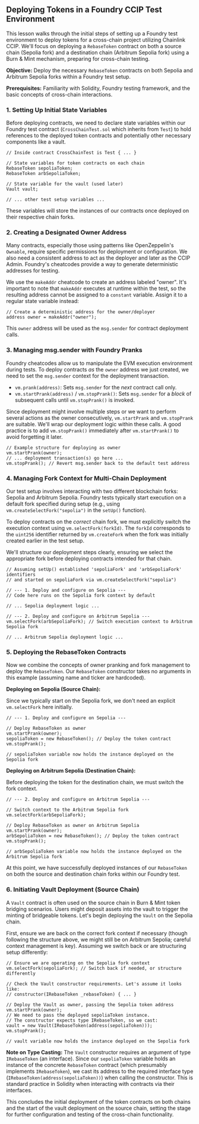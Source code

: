 ## Deploying Tokens in a Foundry CCIP Test Environment

This lesson walks through the initial steps of setting up a Foundry test environment to deploy tokens for a cross-chain project utilizing Chainlink CCIP. We'll focus on deploying a `RebaseToken` contract on both a source chain (Sepolia fork) and a destination chain (Arbitrum Sepolia fork) using a Burn & Mint mechanism, preparing for cross-chain testing.

**Objective:** Deploy the necessary `RebaseToken` contracts on both Sepolia and Arbitrum Sepolia forks within a Foundry test setup.

**Prerequisites:** Familiarity with Solidity, Foundry testing framework, and the basic concepts of cross-chain interactions.

### 1. Setting Up Initial State Variables

Before deploying contracts, we need to declare state variables within our Foundry test contract (`CrossChainTest.sol` which inherits from `Test`) to hold references to the deployed token contracts and potentially other necessary components like a vault.

```solidity
// Inside contract CrossChainTest is Test { ... }

// State variables for token contracts on each chain
RebaseToken sepoliaToken;
RebaseToken arbSepoliaToken;

// State variable for the vault (used later)
Vault vault;

// ... other test setup variables ...
```

These variables will store the instances of our contracts once deployed on their respective chain forks.

### 2. Creating a Designated Owner Address

Many contracts, especially those using patterns like OpenZeppelin's `Ownable`, require specific permissions for deployment or configuration. We also need a consistent address to act as the deployer and later as the CCIP Admin. Foundry's cheatcodes provide a way to generate deterministic addresses for testing.

We use the `makeAddr` cheatcode to create an address labeled "owner". It's important to note that `makeAddr` executes at runtime within the test, so the resulting address cannot be assigned to a `constant` variable. Assign it to a regular state variable instead:

```solidity
// Create a deterministic address for the owner/deployer
address owner = makeAddr("owner");
```

This `owner` address will be used as the `msg.sender` for contract deployment calls.

### 3. Managing msg.sender with Foundry Pranks

Foundry cheatcodes allow us to manipulate the EVM execution environment during tests. To deploy contracts *as* the `owner` address we just created, we need to set the `msg.sender` context for the deployment transaction.

*   `vm.prank(address)`: Sets `msg.sender` for the *next* contract call only.
*   `vm.startPrank(address)` / `vm.stopPrank()`: Sets `msg.sender` for a *block* of subsequent calls until `vm.stopPrank()` is invoked.

Since deployment might involve multiple steps or we want to perform several actions as the owner consecutively, `vm.startPrank` and `vm.stopPrank` are suitable. We'll wrap our deployment logic within these calls. A good practice is to add `vm.stopPrank()` immediately after `vm.startPrank()` to avoid forgetting it later.

```solidity
// Example structure for deploying as owner
vm.startPrank(owner);
// ... deployment transaction(s) go here ...
vm.stopPrank(); // Revert msg.sender back to the default test address
```

### 4. Managing Fork Context for Multi-Chain Deployment

Our test setup involves interacting with two different blockchain forks: Sepolia and Arbitrum Sepolia. Foundry tests typically start execution on a default fork specified during setup (e.g., using `vm.createSelectFork("sepolia")` in the `setUp()` function).

To deploy contracts on the *correct* chain fork, we must explicitly switch the execution context using `vm.selectFork(forkId)`. The `forkId` corresponds to the `uint256` identifier returned by `vm.createFork` when the fork was initially created earlier in the test setup.

We'll structure our deployment steps clearly, ensuring we select the appropriate fork before deploying contracts intended for that chain.

```solidity
// Assuming setUp() established 'sepoliaFork' and 'arbSepoliaFork' identifiers
// and started on sepoliaFork via vm.createSelectFork("sepolia")

// --- 1. Deploy and configure on Sepolia ---
// Code here runs on the Sepolia fork context by default

// ... Sepolia deployment logic ...

// --- 2. Deploy and configure on Arbitrum Sepolia ---
vm.selectFork(arbSepoliaFork); // Switch execution context to Arbitrum Sepolia fork

// ... Arbitrum Sepolia deployment logic ...
```

### 5. Deploying the RebaseToken Contracts

Now we combine the concepts of owner pranking and fork management to deploy the `RebaseToken`. Our `RebaseToken` constructor takes no arguments in this example (assuming name and ticker are hardcoded).

**Deploying on Sepolia (Source Chain):**

Since we typically start on the Sepolia fork, we don't need an explicit `vm.selectFork` here initially.

```solidity
// --- 1. Deploy and configure on Sepolia ---

// Deploy RebaseToken as owner
vm.startPrank(owner);
sepoliaToken = new RebaseToken(); // Deploy the token contract
vm.stopPrank();

// sepoliaToken variable now holds the instance deployed on the Sepolia fork
```

**Deploying on Arbitrum Sepolia (Destination Chain):**

Before deploying the token for the destination chain, we must switch the fork context.

```solidity
// --- 2. Deploy and configure on Arbitrum Sepolia ---

// Switch context to the Arbitrum Sepolia fork
vm.selectFork(arbSepoliaFork);

// Deploy RebaseToken as owner on Arbitrum Sepolia
vm.startPrank(owner);
arbSepoliaToken = new RebaseToken(); // Deploy the token contract
vm.stopPrank();

// arbSepoliaToken variable now holds the instance deployed on the Arbitrum Sepolia fork
```

At this point, we have successfully deployed instances of our `RebaseToken` on both the source and destination chain forks within our Foundry test.

### 6. Initiating Vault Deployment (Source Chain)

A `Vault` contract is often used on the source chain in Burn & Mint token bridging scenarios. Users might deposit assets into the vault to trigger the minting of bridgeable tokens. Let's begin deploying the `Vault` on the Sepolia chain.

First, ensure we are back on the correct fork context if necessary (though following the structure above, we might still be on Arbitrum Sepolia; careful context management is key). Assuming we switch back or are structuring setup differently:

```solidity
// Ensure we are operating on the Sepolia fork context
vm.selectFork(sepoliaFork); // Switch back if needed, or structure differently

// Check the Vault constructor requirements. Let's assume it looks like:
// constructor(IRebaseToken _rebaseToken) { ... }

// Deploy the Vault as owner, passing the Sepolia token address
vm.startPrank(owner);
// We need to pass the deployed sepoliaToken instance.
// The constructor expects type IRebaseToken, so we cast:
vault = new Vault(IRebaseToken(address(sepoliaToken)));
vm.stopPrank();

// vault variable now holds the instance deployed on the Sepolia fork
```

**Note on Type Casting:** The `Vault` constructor requires an argument of type `IRebaseToken` (an interface). Since our `sepoliaToken` variable holds an instance of the concrete `RebaseToken` contract (which presumably implements `IRebaseToken`), we cast its address to the required interface type (`IRebaseToken(address(sepoliaToken))`) when calling the constructor. This is standard practice in Solidity when interacting with contracts via their interfaces.

This concludes the initial deployment of the token contracts on both chains and the start of the vault deployment on the source chain, setting the stage for further configuration and testing of the cross-chain functionality.
